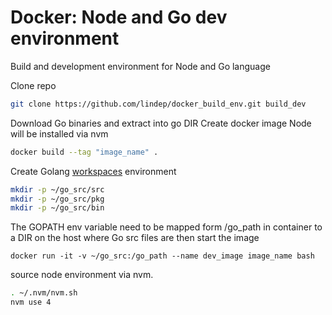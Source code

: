 Docker: Node and Go dev environment
===================================

Build and development environment for Node and Go language

Clone repo
```bash
git clone https://github.com/lindep/docker_build_env.git build_dev
```
Download Go binaries and extract into go DIR
Create docker image
Node will be installed via nvm
```bash
docker build --tag "image_name" .
```

Create Golang [workspaces](https://golang.org/doc/code.html#Workspaces) environment 

```bash
mkdir -p ~/go_src/src
mkdir -p ~/go_src/pkg
mkdir -p ~/go_src/bin
```

The GOPATH env variable need to be mapped form /go_path in container 
to a DIR on the host where Go src files are
then start the image
```
docker run -it -v ~/go_src:/go_path --name dev_image image_name bash
```
source node environment via nvm.
```bash
. ~/.nvm/nvm.sh
nvm use 4
```

